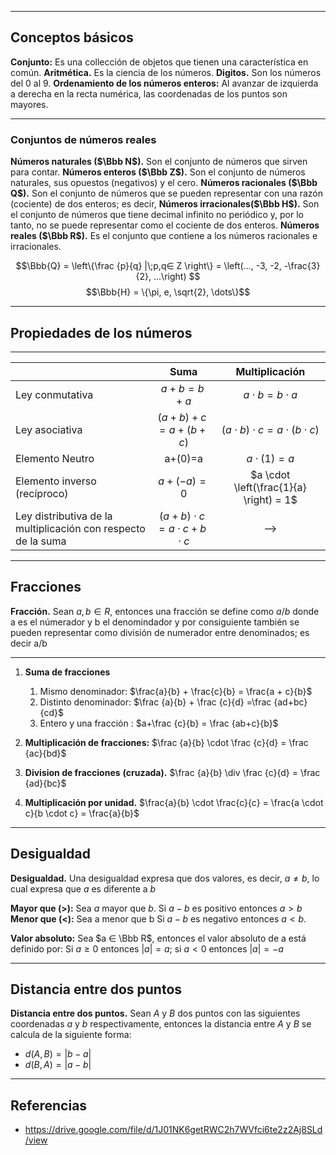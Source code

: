 ****
## Conceptos básicos

**Conjunto:** Es una collección de objetos que tienen una característica en común.
**Aritmética.** Es la ciencia de los números.
**Digitos.** Son los números del 0 al 9.
**Ordenamiento de los números enteros:** Al avanzar de izquierda a derecha en la recta numérica, las coordenadas de los puntos son mayores.

---
### Conjuntos de números reales

**Números naturales ($\Bbb N$).** Son el conjunto de números que sirven para contar.
**Números enteros ($\Bbb Z$).** Son el conjunto de números naturales, sus opuestos (negativos) y el cero.
**Números racionales ($\Bbb Q$).** Son el conjunto de números que se pueden representar con una razón (cociente) de dos enteros; es decir,
**Números irracionales($\Bbb H$).** Son el conjunto de números que tiene decimal infinito no periódico y, por lo tanto, no se puede representar como el cociente de dos enteros.
**Números reales ($\Bbb R$).** Es el conjunto que contiene a los números racionales e irracionales.

$$\Bbb{Q} = \left\{\frac {p}{q} |\;p,q∈ Z \right\} 
= \left(..., -3, -2, -\frac{3}{2}, ...\right) $$
$$\Bbb{H} = \{\pi, e, \sqrt{2}, \dots\}$$

---
## Propiedades de los números

---
|                                                               |                   Suma                    |               Multiplicación               |
| ------------------------------------------------------------- |:-----------------------------------------:|:------------------------------------------:|
| Ley conmutativa                                               |              $a + b = b + a$              |          $a \cdot b = b \cdot a$           |
| Ley asociativa                                                |        $(a + b) + c = a +(b + c)$         | $(a \cdot b) \cdot c = a \cdot(b \cdot c)$ |
| Elemento Neutro                                               |                  a+(0)=a                  |             $a \cdot (1) = a$              |
| Elemento inverso (recíproco)                                  |                $a+(-a)=0$                 |  $a \cdot \left(\frac{1}{a} \right) = 1$   |
| Ley distributiva de la multiplicación con respecto de la suma | $(a + b) \cdot c = a \cdot c + b \cdot c$ |                    -->                     |

---
## Fracciones

**Fracción.** Sean $a, b ∈ R$, entonces una fracción se define como $a/b$ donde a es el númerador y b el denomindador y por consiguiente también se pueden representar como división de numerador entre denominados; es decir a/b

---
1. **Suma de fracciones**

	1. Mismo denominador: $\frac{a}{b} + \frac{c}{b} = \frac{a + c}{b}$
	2. Distinto denominador: $\frac {a}{b} + \frac {c}{d} =\frac {ad+bc}{cd}$
	3. Entero y una fracción : $a+\frac {c}{b} = \frac {ab+c}{b}$

2. **Multiplicación de fracciones:** $\frac {a}{b} \cdot \frac {c}{d} = \frac {ac}{bd}$
3. **Division de fracciones** **(cruzada).** $\frac {a}{b} \div \frac {c}{d} = \frac {ad}{bc}$
4. **Multiplicación por unidad.** $\frac{a}{b} \cdot \frac{c}{c} = \frac{a \cdot c}{b \cdot c} = \frac{a}{b}$

---
## Desigualdad

**Desigualdad.** Una desigualdad expresa que dos valores, es decir, $a\ne b$, lo cual expresa que $a$ es diferente a $b$

**Mayor que (>):** Sea $a$ mayor que $b$. Si $a-b$ es positivo entonces $a>b$
**Menor que (<):** Sea a menor que b Si $a-b$ es negativo entonces $a<b$.

**Valor absoluto:** Sea $a ∈ \Bbb R$, entonces el valor absoluto de a está definido por:
Si $a≥ 0$ entonces $|a|=a$; si $a<0$ entonces $|a|=-a$

---
## Distancia entre dos puntos

**Distancia entre dos puntos.** Sean $A$ y $B$ dos puntos con las siguientes coordenadas $a$ y $b$ respectivamente, entonces la distancia entre $A$ y $B$ se calcula de la siguiente forma:

- $d(A,B) =|b-a|$ 
- $d(B,A)= |a-b|$

---
## Referencias 

- https://drive.google.com/file/d/1J01NK6getRWC2h7WVfci6te2z2Aj8SLd/view